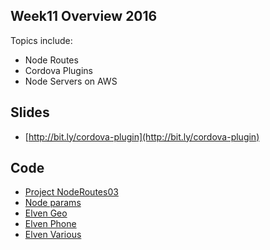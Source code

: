 ## Week11 Overview 2016

Topics include:

- Node Routes
- Cordova Plugins
- Node Servers on AWS

## Slides

- [http://bit.ly/cordova-plugin](http://bit.ly/cordova-plugin)

## Code

- [Project NodeRoutes03][node03]
- [Node params][nodeParams]
- [Elven Geo][elfGeo]
- [Elven Phone][elfPhone]
- [Elven Various][elfVarious]

[node03]:https://github.com/charliecalvert/JsObjects/tree/master/JavaScript/NodeCode/NodeRoutes03
[nodeParams]:https://github.com/charliecalvert/JsObjects/tree/master/JavaScript/NodeCode/NodeRoutesParams
[elfGeo]:https://github.com/charliecalvert/JsObjects/tree/master/Cordova/ElvenGeo 
[elfPhone]:https://github.com/charliecalvert/JsObjects/tree/master/Cordova/CordovaPhoneCall
[elfVarious]:https://github.com/charliecalvert/JsObjects/tree/master/Cordova/CordovaVariousPlugins


